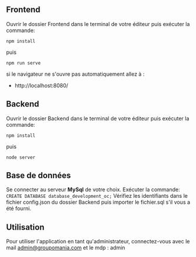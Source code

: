 
## Frontend

Ouvrir le dossier Frontend dans le terminal de votre éditeur puis exécuter la commande:

    npm install

puis

    npm run serve

si le navigateur ne s'ouvre pas automatiquement allez à :

- http://localhost:8080/

## Backend

Ouvrir le dossier Backend dans le terminal de votre éditeur puis exécuter la commande:

    npm install

puis

    node server

## Base de données

Se connecter au serveur **MySql** de votre choix.
Exécuter la commande: `CREATE DATABASE database_development_oc;`
Vérifiez les identifiants dans le fichier config.json du dossier Backend puis importer le fichier.sql s'il vous a été fourni.

## Utilisation

Pour utiliser l'application en tant qu'administrateur, connectez-vous avec le mail admin@groupomania.com et le mdp : admin
